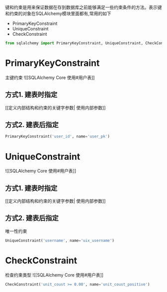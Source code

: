 键和约束是用来保证数据在存到数据库之前能够满足一些约束条件的方法。表示键和约束的对象在SQLAlchemy模块里面都有,常用的如下
- PrimaryKeyConstraint
- UniqueConstraint
- CheckConstraint

```py
from sqlalchemy import PrimaryKeyConstraint, UniqueConstraint, CheckConstraint
```

# PrimaryKeyConstraint
主键约束
![[SQLAlchemy Core 使用#用户表]]
## 方式1. 建表时指定
[[定义内部结构和约束的关键字参数| 使用内部参数]]
## 方式2. 建表后指定
```py
PrimaryKeyConstraint('user_id', name='user_pk')
```
# UniqueConstraint
![[SQLAlchemy Core 使用#用户表]]
## 方式1. 建表时指定
[[定义内部结构和约束的关键字参数| 使用内部参数]]
## 方式2. 建表后指定
唯一性约束
```py
UniqueConstraint('username', name='uix_username')
```
# CheckConstraint
检查约束类型
![[SQLAlchemy Core 使用#用户表]]

```py
CheckConstraint('unit_coust >= 0.00', name='unit_coust_positive')
```